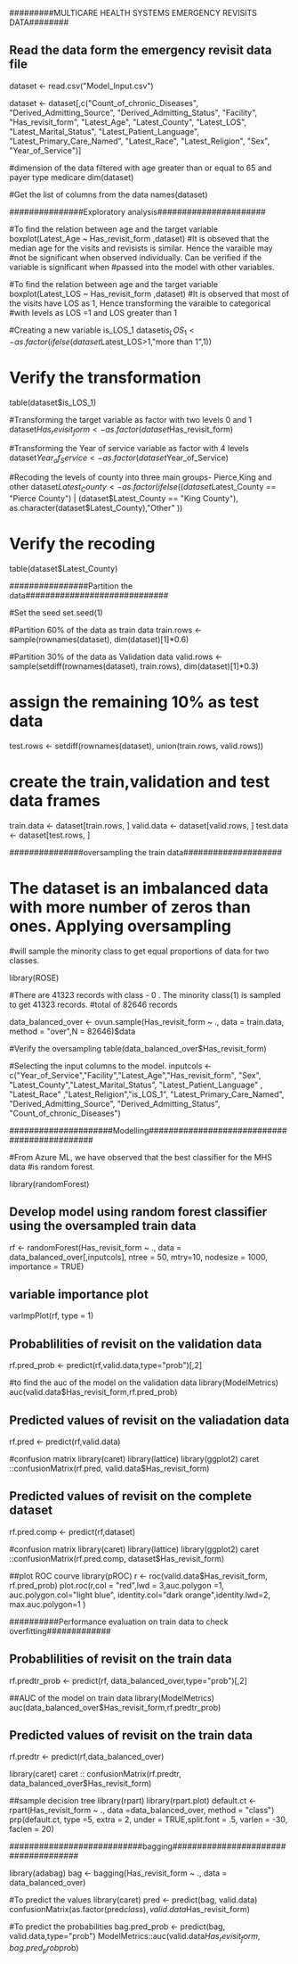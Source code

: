 #########MULTICARE HEALTH SYSTEMS EMERGENCY REVISITS DATA########

## Read the data form the emergency revisit data file
dataset <- read.csv("Model_Input.csv")

dataset <- dataset[,c("Count_of_chronic_Diseases", "Derived_Admitting_Source", "Derived_Admitting_Status", "Facility", "Has_revisit_form", "Latest_Age", "Latest_County", "Latest_LOS", "Latest_Marital_Status", "Latest_Patient_Language", "Latest_Primary_Care_Named", "Latest_Race", "Latest_Religion", "Sex", "Year_of_Service")]

#dimension of the data filtered with age greater than or equal to 65 and payer type medicare
dim(dataset)

#Get the list of columns from the data
names(dataset)

###############Exploratory analysis######################

#To find the relation between age and the target variable
boxplot(Latest_Age ~ Has_revisit_form ,dataset)
#It is obseved that the median age for the visits and revisists is similar. Hence the varaible may
#not be significant when observed individually. Can be verified if the variable is significant when
#passed into the model with other variables.

#To find the relation between age and the target variable
boxplot(Latest_LOS ~ Has_revisit_form ,dataset)
#It is observed that most of the visits have LOS as 1, Hence transforming the varaible to categorical
#with levels as LOS =1 and LOS greater than 1

#Creating a new variable is_LOS_1 
dataset$is_LOS_1 <- as.factor(ifelse(dataset$Latest_LOS>1,"more than 1",1))

# Verify the transformation
table(dataset$is_LOS_1)

#Transforming the target variable as factor with two levels 0 and 1
dataset$Has_revisit_form <- as.factor(dataset$Has_revisit_form)


#Transforming the Year of service variable as factor with 4 levels 
dataset$Year_of_Service <- as.factor(dataset$Year_of_Service)

#Recoding the levels of county into three main groups- Pierce,King and other
dataset$Latest_County <- as.factor(ifelse((dataset$Latest_County == "Pierce County") |
                                   (dataset$Latest_County == "King County"),
                                   as.character(dataset$Latest_County),"Other" ))
# Verify the recoding
table(dataset$Latest_County)


################Partition the data#############################

#Set the seed
set.seed(1)

#Partition 60% of the data as train  data
train.rows <- sample(rownames(dataset), dim(dataset)[1]*0.6)

#Partition 30% of the data as Validation data
valid.rows <- sample(setdiff(rownames(dataset), train.rows),
                     dim(dataset)[1]*0.3)

# assign the remaining 10% as test data
test.rows <- setdiff(rownames(dataset), union(train.rows, valid.rows))

# create the train,validation and test data frames 
train.data <- dataset[train.rows, ]
valid.data <- dataset[valid.rows, ]
test.data <- dataset[test.rows, ]


###############oversampling the train data####################
# The dataset is an imbalanced data with more number of zeros than ones. Applying oversampling 
#will sample the minority class to get equal proportions of data for two classes.

library(ROSE)


#There are 41323 records with class - 0 . The minority class(1) is sampled to get 41323 records.
#total of 82646 records

data_balanced_over <- ovun.sample(Has_revisit_form ~ ., data = train.data, 
                                        method = "over",N = 82646)$data

#Verify the oversampling
table(data_balanced_over$Has_revisit_form)

#Selecting the input columns to the model.
inputcols <- c("Year_of_Service","Facility","Latest_Age","Has_revisit_form",
                             "Sex", "Latest_County","Latest_Marital_Status",
                             "Latest_Patient_Language" ,
                             "Latest_Race" ,"Latest_Religion","is_LOS_1",
                             "Latest_Primary_Care_Named", "Derived_Admitting_Source",
                             "Derived_Admitting_Status", 
                             "Count_of_chronic_Diseases")

#####################Modelling#############################################

#From Azure ML, we have observed that the best classifier for the MHS data
#is random forest.

library(randomForest)

## Develop model using random forest classifier using  the oversampled train data
rf <- randomForest(Has_revisit_form ~ ., data = data_balanced_over[,inputcols], ntree = 50,
                  mtry=10, nodesize = 1000, importance = TRUE)

## variable importance plot
varImpPlot(rf, type = 1)

## Probablilities of revisit on the validation data
rf.pred_prob <- predict(rf,valid.data,type="prob")[,2]

#to find the auc of the model on the validation data
library(ModelMetrics)
auc(valid.data$Has_revisit_form,rf.pred_prob)

## Predicted values of revisit on the valiadation data
rf.pred <- predict(rf,valid.data)

#confusion matrix
library(caret)
library(lattice)
library(ggplot2)
caret ::confusionMatrix(rf.pred, valid.data$Has_revisit_form)


## Predicted values of revisit on the complete dataset
rf.pred.comp <- predict(rf,dataset)

#confusion matrix
library(caret)
library(lattice)
library(ggplot2)
caret ::confusionMatrix(rf.pred.comp, dataset$Has_revisit_form)

##plot ROC courve
library(pROC)
r <- roc(valid.data$Has_revisit_form, rf.pred_prob)
plot.roc(r,col = "red",lwd = 3,auc.polygon =1, auc.polygon.col="light blue",
         identity.col="dark orange",identity.lwd=2, max.auc.polygon=1 )

##########Performance evaluation on train data to check overfitting#############

## Probablilities of revisit on the train data
rf.predtr_prob <- predict(rf, data_balanced_over,type="prob")[,2]

##AUC of the model on train data
library(ModelMetrics)
auc(data_balanced_over$Has_revisit_form,rf.predtr_prob)


## Predicted values of revisit on the train data
rf.predtr <- predict(rf,data_balanced_over)

library(caret)
caret :: confusionMatrix(rf.predtr, data_balanced_over$Has_revisit_form)

##sample decision tree
library(rpart)
library(rpart.plot)
default.ct <- rpart(Has_revisit_form ~ ., data =data_balanced_over, method = "class")
prp(default.ct, type =5, extra = 2, under = TRUE,split.font = .5, varlen = -30, faclen = 20)

###########################bagging#####################################

library(adabag)
bag <- bagging(Has_revisit_form ~ ., data = data_balanced_over)

#To predict the values
library(caret)
pred <- predict(bag, valid.data)
confusionMatrix(as.factor(pred$class), valid.data$Has_revisit_form)

#To predict the probabilities
bag.pred_prob <- predict(bag, valid.data,type="prob")
ModelMetrics::auc(valid.data$Has_revisit_form,bag.pred_prob$prob)

